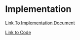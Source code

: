 # Implementation

[Link To Implementation Document](/ENG1Team16/Documents/Implementation.docx)


[Link to Code](/ENG1Team16/Code.zip)